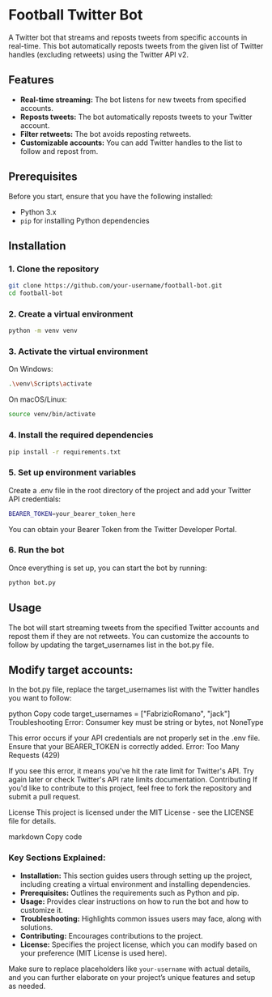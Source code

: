 # Football Twitter Bot

A Twitter bot that streams and reposts tweets from specific accounts in real-time. This bot automatically reposts tweets from the given list of Twitter handles (excluding retweets) using the Twitter API v2.

## Features
- **Real-time streaming:** The bot listens for new tweets from specified accounts.
- **Reposts tweets:** The bot automatically reposts tweets to your Twitter account.
- **Filter retweets:** The bot avoids reposting retweets.
- **Customizable accounts:** You can add Twitter handles to the list to follow and repost from.

## Prerequisites
Before you start, ensure that you have the following installed:

- Python 3.x
- `pip` for installing Python dependencies

## Installation

### 1. Clone the repository

  ```bash
git clone https://github.com/your-username/football-bot.git
cd football-bot
```
### 2. Create a virtual environment
```bash
python -m venv venv
```
### 3. Activate the virtual environment
On Windows:
```bash
.\venv\Scripts\activate
```
On macOS/Linux:
```bash
source venv/bin/activate
```
### 4. Install the required dependencies
```bash
pip install -r requirements.txt
```
### 5. Set up environment variables
Create a .env file in the root directory of the project and add your Twitter API credentials:
```bash
BEARER_TOKEN=your_bearer_token_here
```
You can obtain your Bearer Token from the Twitter Developer Portal.

### 6. Run the bot
Once everything is set up, you can start the bot by running:

```bash
python bot.py
```
## Usage
The bot will start streaming tweets from the specified Twitter accounts and repost them if they are not retweets. You can customize the accounts to follow by updating the target_usernames list in the bot.py file.

## Modify target accounts:
In the bot.py file, replace the target_usernames list with the Twitter handles you want to follow:

python
Copy code
target_usernames = ["FabrizioRomano", "jack"]
Troubleshooting
Error: Consumer key must be string or bytes, not NoneType

This error occurs if your API credentials are not properly set in the .env file. Ensure that your BEARER_TOKEN is correctly added.
Error: Too Many Requests (429)

If you see this error, it means you've hit the rate limit for Twitter's API. Try again later or check Twitter's API rate limits documentation.
Contributing
If you'd like to contribute to this project, feel free to fork the repository and submit a pull request.

License
This project is licensed under the MIT License - see the LICENSE file for details.

markdown
Copy code

### Key Sections Explained:
- **Installation:** This section guides users through setting up the project, including creating a virtual environment and installing dependencies.
- **Prerequisites:** Outlines the requirements such as Python and pip.
- **Usage:** Provides clear instructions on how to run the bot and how to customize it.
- **Troubleshooting:** Highlights common issues users may face, along with solutions.
- **Contributing:** Encourages contributions to the project.
- **License:** Specifies the project license, which you can modify based on your preference (MIT License is used here).

Make sure to replace placeholders like `your-username` with actual details, and you can further elaborate on your project’s unique features and setup as needed.





